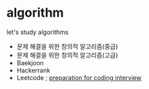 # algorithm
let's study algorithms

- 문제 해결을 위한 창의적 알고리즘(중급)
- 문제 해결을 위한 창의적 알고리즘(고급)
- Baekjoon
- Hackerrank
- Leetcode ; <a href = "https://github.com/suyeon0506/coding-interview-prep">preparation for coding interview</a>
